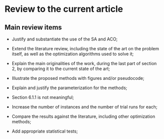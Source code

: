# Review to the current article

## Main review items

* Justify and substantiate the use of the SA and ACO;

* Extend the literature review, including the state of the art on the problem itself, as well as the optimization algorithms used to solve it;

* Explain the main originalities of the work, during the last part of section 2, by comparing it to the current state of the art;

* Illustrate the proposed methods with figures and/or pseudocode;

* Explain and justify the parameterization for the methods;

* Section 6.1.1 is not meaningful;

* Increase the number of instances and the number of trial runs for each;

* Compare the results against the literature, including other optimization methods;
 
* Add appropriate statistical tests;
